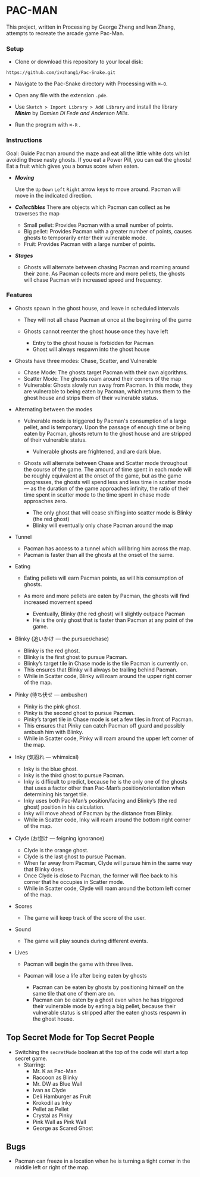 # PAC-MAN 

This project, written in Processing by George Zheng and Ivan Zhang, attempts to recreate the arcade game Pac-Man.

### Setup

* Clone or download this repository to your local disk:
```
https://github.com/ivzhang1/Pac-Snake.git
```

* Navigate to the Pac-Snake directory with Processing with `⌘-O`.

* Open any file with the extension `.pde`. 

* Use `Sketch > Import Library > Add Library` and install the library ***Minim*** by _Damien Di Fede and Anderson Mills_.

* Run the program with `⌘-R` .

### Instructions

Goal: Guide Pacman around the maze and eat all the little white dots whilst avoiding those nasty ghosts. If you eat a Power Pill, you can eat the ghosts! Eat a fruit which gives you a bonus score when eaten.

* _**Moving**_  

  Use the  `Up`  `Down`  `Left`  `Right`  arrow keys to move around. Pacman will move in the indicated direction.

* _**Collectibles**_
    There are objects which Pacman can collect as he traverses the map

  * Small pellet: Provides Pacman with a small number of points.
  * Big pellet: Provides Pacman with a greater number of points, causes ghosts to temporarily enter their vulnerable mode.
  * Fruit: Provides Pacman with a large number of points.

* _**Stages**_ 

    * Ghosts will alternate between chasing Pacman and roaming around their zone. As Pacman collects more and more pellets, the ghosts will chase Pacman with increased speed and frequency. 


### Features

* Ghosts spawn in the ghost house, and leave in scheduled intervals

    * They will not all chase Pacman at once at the beginning of the game
    * Ghosts cannot reenter the ghost house once they have left

        * Entry to the ghost house is forbidden for Pacman
        * Ghost will always respawn into the ghost house

* Ghosts have three modes: Chase, Scatter, and Vulnerable 

    * Chase Mode: The ghosts target Pacman with their own algorithms.
    * Scatter Mode: The ghosts roam around their corners of the map
    * Vulnerable: Ghosts slowly run away from Pacman. In this mode, they are vulnerable to being eaten by Pacman, which returns them to the ghost house and strips them of their vulnerable status.

* Alternating between the modes

    * Vulnerable mode is triggered by Pacman's consumption of a large pellet, and is temporary. Upon the passage of enough time or being eaten by Pacman, ghosts return to the ghost house and are stripped of their vulnerable status.

        * Vulnerable ghosts are frightened, and are dark blue.

    * Ghosts will alternate between Chase and Scatter mode throughout the course of the game. The amount of time spent in each mode will be roughly equivalent at the onset of the game, but as the game progresses, the ghosts will spend less and less time in scatter mode — as the duration of the game approaches infinity, the ratio of their time spent in scatter mode to the time spent in chase mode approaches zero.

        * The only ghost that will cease shifting into scatter mode is Blinky (the red ghost)
        * Blinky will eventually only chase Pacman around the map

* Tunnel

    * Pacman has access to a tunnel which will bring him across the map. 
    * Pacman is faster than all the ghosts at the onset of the same.

* Eating 

    * Eating pellets will earn Pacman points, as will his consumption of ghosts.
    * As more and more pellets are eaten by Pacman, the ghosts will find increased movement speed

        * Eventually, Blinky (the red ghost) will slightly outpace Pacman
        * He is the only ghost that is faster than Pacman at any point of the game.

* Blinky (追いかけ — the pursuer/chase)

    * Blinky is the red ghost.
    * Blinky is the first ghost to pursue Pacman.
    * Blinky’s target tile in Chase mode is the tile Pacman is currently on.
    * This ensures that Blinky will always be trailing behind Pacman.
    * While in Scatter code, Blinky will roam around the upper right corner of the map.

* Pinky (待ち伏せ — ambusher)

    * Pinky is the pink ghost.
    * Pinky is the second ghost to pursue Pacman.
    * Pinky’s target tile in Chase mode is set a few tiles in front of Pacman.
    * This ensures that Pinky can catch Pacman off guard and possibly ambush him with Blinky.
    * While in Scatter code, Pinky will roam around the upper left corner of the map.

* Inky (気紛れ — whimsical)

    * Inky is the blue ghost.
    * Inky is the third ghost to pursue Pacman.
    * Inky is difficult to predict, because he is the only one of the ghosts that uses a factor other than Pac-Man’s position/orientation when determining his target tile.
    * Inky uses both Pac-Man’s position/facing and Blinky’s (the red ghost) position in his calculation.
    * Inky will move ahead of Pacman by the distance from Blinky.
    * While in Scatter code, Inky will roam around the bottom right corner of the map.

* Clyde (お惚け — feigning ignorance)

    * Clyde is the orange ghost.
    * Clyde is the last ghost to pursue Pacman.
    * When far away from Pacman, Clyde will pursue him in the same way that Blinky does.
    * Once Clyde is close to Pacman, the former will flee back to his corner that he occupies in Scatter mode.
    * While in Scatter code, Clyde will roam around the bottom left corner of the map.

* Scores

    * The game will keep track of the score of the user.

* Sound

    * The game will play sounds during different events.

* Lives

    * Pacman will begin the game with three lives.

    * Pacman will lose a life after being eaten by ghosts

        * Pacman can be eaten by ghosts by positioning himself on the same tile that one of them are on. 
        * Pacman can be eaten by a ghost even when he has triggered their vulnerable mode by eating a big pellet, because their vulnerable status is stripped after the eaten ghosts respawn in the ghost house. 


## Top Secret Mode for Top Secret People

* Switching the `secretMode` boolean at the top of the code will start a top secret game.
  * Starring:
	* Mr. K as Pac-Man
	* Raccoon as Blinky
	* Mr. DW as Blue Wall    
	* Ivan as Clyde
	* Deli Hamburger as Fruit
	* Krokodil as Inky
	* Pellet as Pellet
	* Crystal as Pinky
	* Pink Wall as Pink Wall
	* George as Scared Ghost






## Bugs

* Pacman can freeze in a location when he is turning a tight corner in the middle left or right of the map.
